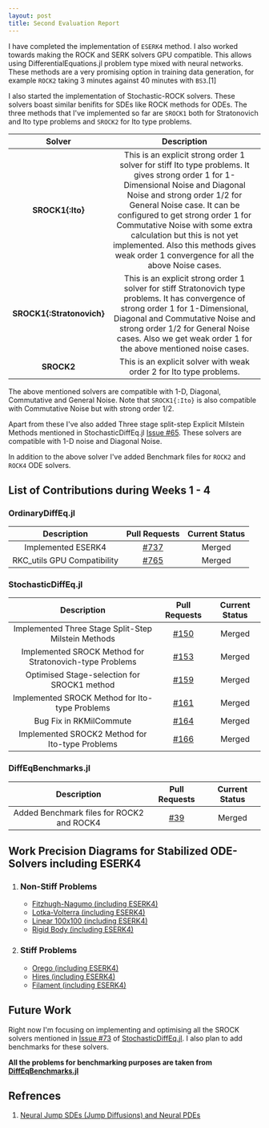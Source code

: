 ```yaml
---
layout: post
title: Second Evaluation Report
---
```


I have completed the implementation of `ESERK4` method. I also worked towards making the ROCK and SERK solvers GPU compatible. This allows using DifferentialEquations.jl problem type mixed with neural networks. These methods are a very promising option in training data generation, for example `ROCK2` taking 3 minutes against 40 minutes with `BS3`.[1]

I also started the implementation of Stochastic-ROCK solvers. These solvers boast similar benifits for SDEs like ROCK methods for ODEs. The three methods that I've implemented so far are `SROCK1` both for Stratonovich and Ito type problems and `SROCK2` for Ito type problems.

| Solver | Description |
|:--------------:|:--------:|
| **SROCK1{:Ito}** | This is an explicit strong order 1 solver for stiff Ito type problems. It gives strong order 1 for 1-Dimensional Noise and Diagonal Noise and strong order 1/2 for General Noise case. It can be configured to get strong order 1 for Commutative Noise with some extra calculation but this is not yet implemented. Also this methods gives weak order 1 convergence for all the above Noise cases. |
| **SROCK1{:Stratonovich}** | This is an explicit strong order 1 solver for stiff Stratonovich type problems. It has convergence of strong order 1 for 1-Dimensional, Diagonal and Commutative Noise and strong order 1/2 for General Noise cases. Also we get weak order 1 for the above mentioned noise cases. |
| **SROCK2** | This is an explicit solver with weak order 2 for Ito type problems. |

The above mentioned solvers are compatible with 1-D, Diagonal, Commutative and General Noise. Note that `SROCK1{:Ito}` is also compatible with Commutative Noise but with strong order 1/2.

Apart from these I've also added Three stage split-step Explicit Milstein Methods mentioned in StochasticDiffEq.jl [Issue #65](https://github.com/JuliaDiffEq/StochasticDiffEq.jl/issues/65). These solvers are compatible with 1-D noise and Diagonal Noise.

In addition to the above solver I've added Benchmark files for `ROCK2` and `ROCK4` ODE solvers.


## List of Contributions during Weeks 1 - 4

### OrdinaryDiffEq.jl

| Description | Pull Requests | Current Status |
|:--------------:|:--------:|:----------:|
| Implemented ESERK4 | [#737](https://github.com/JuliaDiffEq/OrdinaryDiffEq.jl/pull/737) | Merged |
| RKC_utils GPU Compatibility | [#765](https://github.com/JuliaDiffEq/OrdinaryDiffEq.jl/pull/765) | Merged |

### StochasticDiffEq.jl

| Description | Pull Requests | Current Status |
|:--------------:|:--------:|:----------:|
| Implemented Three Stage Split-Step Milstein Methods | [#150](https://github.com/JuliaDiffEq/StochasticDiffEq.jl/pull/150) | Merged |
| Implemented SROCK Method for Stratonovich-type Problems | [#153](https://github.com/JuliaDiffEq/StochasticDiffEq.jl/pull/153) | Merged |
| Optimised Stage-selection for SROCK1 method | [#159](https://github.com/JuliaDiffEq/StochasticDiffEq.jl/pull/159) | Merged |
| Implemented SROCK Method for Ito-type Problems | [#161](https://github.com/JuliaDiffEq/StochasticDiffEq.jl/pull/161) | Merged |
| Bug Fix in RKMilCommute | [#164](https://github.com/JuliaDiffEq/StochasticDiffEq.jl/pull/164) | Merged |
| Implemented SROCK2 Method for Ito-type Problems | [#166](https://github.com/JuliaDiffEq/StochasticDiffEq.jl/pull/166) | Merged |

### DiffEqBenchmarks.jl

| Description | Pull Requests | Current Status |
|:--------------:|:--------:|:----------:|
| Added Benchmark files for ROCK2 and ROCK4 | [#39](https://github.com/JuliaDiffEq/DiffEqBenchmarks.jl/pull/39) | Merged |


## Work Precision Diagrams for Stabilized ODE-Solvers including ESERK4
   1. ### Non-Stiff Problems
       * [Fitzhugh-Nagumo (including ESERK4)](https://nextjournal.com/deeepeshthakur/fitzhugh-nagumo-work-precision-diagrams-including-eserk4)
       * [Lotka-Volterra (including ESERK4)](https://nextjournal.com/deeepeshthakur/lotka-volterra-work-precision-diagrams-including-eserk4)
       * [Linear 100x100 (including ESERK4)](https://nextjournal.com/deeepeshthakur/linear-100x100-work-precision-diagrams-including-eserk4)
       * [Rigid Body (including ESERK4)](https://nextjournal.com/deeepeshthakur/rigid-body-work-precision-diagrams-including-eserk4)

  2. ### Stiff Problems
       * [Orego (including ESERK4)](https://nextjournal.com/deeepeshthakur/orego-work-precision-diagrams-including-eserk4)
       * [Hires (including ESERK4)](https://nextjournal.com/deeepeshthakur/hires-work-precision-diagrams-including-eserk4)
       * [Filament (including ESERK4)](https://nextjournal.com/deeepeshthakur/filament-work-precision-diagrams-including-eserk4)


## Future Work
Right now I'm focusing on implementing and optimising all the SROCK solvers mentioned in [Issue #73](https://github.com/JuliaDiffEq/StochasticDiffEq.jl/issues/73) of [StochasticDiffEq.jl](https://github.com/JuliaDiffEq/StochasticDiffEq.jl). I also plan to add benchmarks for these solvers.

**All the problems for benchmarking purposes are taken from [DiffEqBenchmarks.jl](https://github.com/JuliaDiffEq/DiffEqBenchmarks.jl)**

## Refrences
   1. [Neural Jump SDEs (Jump Diffusions) and Neural PDEs](http://www.stochasticlifestyle.com/neural-jump-sdes-jump-diffusions-and-neural-pdes/)
